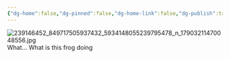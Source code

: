 ```yaml
---
{"dg-home":false,"dg-pinned":false,"dg-home-link":false,"dg-publish":true,"tags":["dgblip"],"disabled rules":["yaml-title","yaml-title-alias","file-name-heading"],"title":"philipp on instagram @ 2021-08-19","created-date":"2021-08-19T06:29:00","updated-date":"2025-05-02T17:43:08","dg-path":"blips/17903211470048556.md","permalink":"/blips/17903211470048556/","dgPassFrontmatter":true}
---
```



![239146452_849717505937432_5934148055239795478_n_17903211470048556.jpg](/img/user/attachments/239146452_849717505937432_5934148055239795478_n_17903211470048556.jpg)
What... What is this frog doing



